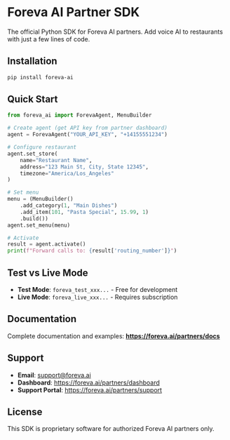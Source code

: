 # Foreva AI Partner SDK

The official Python SDK for Foreva AI partners. Add voice AI to restaurants with just a few lines of code.

## Installation

```bash
pip install foreva-ai
```

## Quick Start

```python
from foreva_ai import ForevaAgent, MenuBuilder

# Create agent (get API key from partner dashboard)
agent = ForevaAgent("YOUR_API_KEY", "+14155551234")

# Configure restaurant
agent.set_store(
    name="Restaurant Name",
    address="123 Main St, City, State 12345",
    timezone="America/Los_Angeles"
)

# Set menu
menu = (MenuBuilder()
    .add_category(1, "Main Dishes")
    .add_item(101, "Pasta Special", 15.99, 1)
    .build())
agent.set_menu(menu)

# Activate
result = agent.activate()
print(f"Forward calls to: {result['routing_number']}")
```

## Test vs Live Mode

- **Test Mode**: `foreva_test_xxx...` - Free for development
- **Live Mode**: `foreva_live_xxx...` - Requires subscription

## Documentation

Complete documentation and examples:
**https://foreva.ai/partners/docs**

## Support

- **Email**: support@foreva.ai
- **Dashboard**: https://foreva.ai/partners/dashboard
- **Support Portal**: https://foreva.ai/partners/support

## License

This SDK is proprietary software for authorized Foreva AI partners only.
